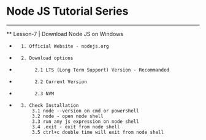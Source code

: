 
# Node JS Tutorial Series

***
**  Lesson-7 | Download Node JS on Windows
*       1. Official Website - nodejs.org
*       2. Download options
*            2.1 LTS (Long Term Support) Version - Recommanded
*            2.2 Current Version
*            2.3 NVM
*       3. Check Installation
            3.1 node --version on cmd or powershell
            3.2 node - open node shell
            3.3 run any js expression on node shell
            3.4 .exit - exit from node shell
            3.5 ctrl+c double time will exit from node shell